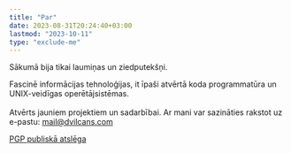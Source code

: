 ```yaml
---
title: "Par"
date: 2023-08-31T20:24:40+03:00
lastmod: "2023-10-11"
type: "exclude-me"
---
```

Sākumā bija tikai laumiņas un ziedputekšņi.

Fascinē informācijas tehnoloģijas, it īpaši atvērtā koda programmatūra un UNIX-veidīgas operētājsistēmas.<br><br>
Atvērts jauniem projektiem un sadarbībai. Ar mani var sazināties rakstot uz e-pastu: mail@dvilcans.com

<a href="./mail-dvilcans-public.asc" target="_blank" rel="noopener noreferrer">PGP publiskā atslēga</a>



<script>

// oneko.js: https://github.com/adryd325/oneko.js

(function oneko() {
  const nekoEl = document.createElement("div");
  // Hardcoded for privacy reasons.
  const nekoSites = [
    "dvilcans.com",
    "localhost",
  ];
  let nekoPosX = 32;
  let nekoPosY = 32;
  let mousePosX = 0;
  let mousePosY = 0;

  try {
    const searchParams = location.search
      .replace("?", "")
      .split("&")
      .map((keyvaluepair) => keyvaluepair.split("="));
    // This is so much repeated code, I don't like it
    tmp = searchParams.find((a) => a[0] == "catx");
    if (tmp && tmp[1]) nekoPosX = parseInt(tmp[1]);
    tmp = searchParams.find((a) => a[0] == "caty");
    if (tmp && tmp[1]) nekoPosY = parseInt(tmp[1]);
    tmp = searchParams.find((a) => a[0] == "catdx");
    if (tmp && tmp[1]) mousePosX = parseInt(tmp[1]);
    tmp = searchParams.find((a) => a[0] == "catdy");
    if (tmp && tmp[1]) mousePosY = parseInt(tmp[1]);
  } catch (e) {
    console.error("oneko.js: failed to parse query params.");
    console.error(e);
  }

  let frameCount = 0;
  let idleTime = 0;
  let idleAnimation = null;
  let idleAnimationFrame = 0;
  const nekoSpeed = 10;
  const spriteSets = {
    idle: [[-3, -3]],
    alert: [[-7, -3]],
    scratchSelf: [
      [-5, 0],
      [-6, 0],
      [-7, 0],
    ],
    scratchWallN: [
      [0, 0],
      [0, -1],
    ],
    scratchWallS: [
      [-7, -1],
      [-6, -2],
    ],
    scratchWallE: [
      [-2, -2],
      [-2, -3],
    ],
    scratchWallW: [
      [-4, 0],
      [-4, -1],
    ],
    tired: [[-3, -2]],
    sleeping: [
      [-2, 0],
      [-2, -1],
    ],
    N: [
      [-1, -2],
      [-1, -3],
    ],
    NE: [
      [0, -2],
      [0, -3],
    ],
    E: [
      [-3, 0],
      [-3, -1],
    ],
    SE: [
      [-5, -1],
      [-5, -2],
    ],
    S: [
      [-6, -3],
      [-7, -2],
    ],
    SW: [
      [-5, -3],
      [-6, -1],
    ],
    W: [
      [-4, -2],
      [-4, -3],
    ],
    NW: [
      [-1, 0],
      [-1, -1],
    ],
  };

  function create() {
    nekoEl.id = "oneko";
    nekoEl.style.width = "32px";
    nekoEl.style.height = "32px";
    nekoEl.style.position = "fixed";
    nekoEl.style.pointerEvents = "none";
    nekoEl.style.backgroundColor = "rgba(255, 255, 255, 0)"; // 0.5 represents 50% opacity 0 full opacity
    nekoEl.style.backgroundImage = "url('./oneko.gif')";
    nekoEl.style.imageRendering = "pixelated";
    nekoEl.style.left = `${nekoPosX - 16}px`;
    nekoEl.style.top = `${nekoPosY - 16}px`;
    nekoEl.style.backgroundPosition = `${-3 * 32}px ${-3 * 32}px`;

    document.body.appendChild(nekoEl);

    document.onmousemove = (event) => {
      mousePosX = event.clientX;
      mousePosY = event.clientY;
    };

    window.onekoInterval = setInterval(frame, 100);
  }

  function onClick(event) {
    let target;
    if (event.target.tagName === "A" && event.target.getAttribute("href")) {
      target = event.target;
    } else if (
      event.target.tagName == "IMG" &&
      event.target.parentElement.tagName === "A" &&
      event.target.parentElement.getAttribute("href")
    ) {
      target = event.target.parentElement;
    } else {
      return;
    }
    let newLocation;
    try {
      newLocation = new URL(target.href);
    } catch (e) {
      console.error(e);
      return;
    }
    if (!nekoSites.includes(newLocation.host) || newLocation.pathname != "/")
      return;
    newLocation.searchParams.append("catx", Math.floor(nekoPosX));
    newLocation.searchParams.append("caty", Math.floor(nekoPosY));
    newLocation.searchParams.append("catdx", Math.floor(mousePosX));
    newLocation.searchParams.append("catdy", Math.floor(mousePosY));
    event.preventDefault();
    window.location.href = newLocation.toString();
  }

  function setSprite(name, frame) {
    const sprite = spriteSets[name][frame % spriteSets[name].length];
    nekoEl.style.backgroundPosition = `${sprite[0] * 32}px ${sprite[1] * 32}px`;
  }

  function resetIdleAnimation() {
    idleAnimation = null;
    idleAnimationFrame = 0;
  }

  function idle() {
    idleTime += 1;

    // every ~ 20 seconds
    if (idleTime > 10 && Math.floor(Math.random() * 200) == 0 && idleAnimation == null) {
      let avalibleIdleAnimations = ["sleeping", "scratchSelf"];
      if (nekoPosX < 32) {
        avalibleIdleAnimations.push("scratchWallW");
      }
      if (nekoPosY < 32) {
        avalibleIdleAnimations.push("scratchWallN");
      }
      if (nekoPosX > window.innerWidth - 32) {
        avalibleIdleAnimations.push("scratchWallE");
      }
      if (nekoPosY > window.innerHeight - 32) {
        avalibleIdleAnimations.push("scratchWallS");
      }
      idleAnimation =
        avalibleIdleAnimations[
          Math.floor(Math.random() * avalibleIdleAnimations.length)
        ];
    }

    switch (idleAnimation) {
      case "sleeping":
        if (idleAnimationFrame < 8) {
          setSprite("tired", 0);
          break;
        }
        setSprite("sleeping", Math.floor(idleAnimationFrame / 4));
        if (idleAnimationFrame > 192) {
          resetIdleAnimation();
        }
        break;
      case "scratchWallN":
      case "scratchWallS":
      case "scratchWallE":
      case "scratchWallW":
      case "scratchSelf":
        setSprite(idleAnimation, idleAnimationFrame);
        if (idleAnimationFrame > 9) {
          resetIdleAnimation();
        }
        break;

      default:
        setSprite("idle", 0);
        return;
    }
    idleAnimationFrame += 1;
  }

  function frame() {
    frameCount += 1;
    const diffX = nekoPosX - mousePosX;
    const diffY = nekoPosY - mousePosY;
    const distance = Math.sqrt(diffX ** 2 + diffY ** 2);

    if (distance < nekoSpeed || distance < 48) {
      idle();
      return;
    }

    idleAnimation = null;
    idleAnimationFrame = 0;

    if (idleTime > 1) {
      setSprite("alert", 0);
      // count down after being alerted before moving
      idleTime = Math.min(idleTime, 7);
      idleTime -= 1;
      return;
    }

    direction = diffY / distance > 0.5 ? "N" : "";
    direction += diffY / distance < -0.5 ? "S" : "";
    direction += diffX / distance > 0.5 ? "W" : "";
    direction += diffX / distance < -0.5 ? "E" : "";
    setSprite(direction, frameCount);

    nekoPosX -= (diffX / distance) * nekoSpeed;
    nekoPosY -= (diffY / distance) * nekoSpeed;

    nekoPosX = Math.min(Math.max(16, nekoPosX), window.innerWidth - 16);
    nekoPosY = Math.min(Math.max(16, nekoPosY), window.innerHeight - 16);

    nekoEl.style.left = `${nekoPosX - 16}px`;
    nekoEl.style.top = `${nekoPosY - 16}px`;
  }

  create();
  document.addEventListener("click", onClick);
})();


</script>
